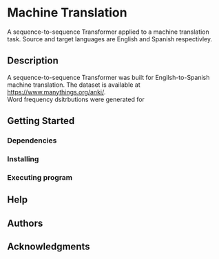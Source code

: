 # Machine Translation

A sequence-to-sequence Transformer applied to a machine translation task. Source and target languages are English and Spanish respectivley. 

## Description

A sequence-to-sequence Transformer was built for Engilsh-to-Spanish machine translation. The dataset is available at https://www.manythings.org/anki/.  
Word frequency dsitrbutions were generated for  

## Getting Started

### Dependencies

### Installing

### Executing program

## Help

## Authors

## Acknowledgments

